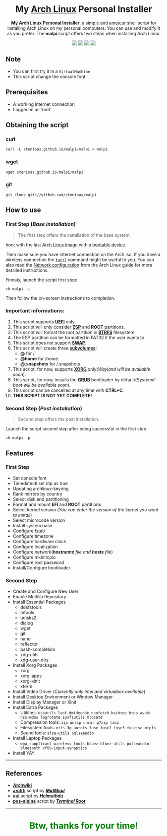 <h1 align="center">
  My <a href=https://www.archlinux.org/>Arch Linux</a> Personal Installer
</h1>
<p align="center"><strong>My Arch Linux Personal Installer</strong>, a simple and amateur shell script for installing Arch Linux on my personal computers. You can use and modify it as you prefer. The <strong>malpi</strong> script offers two steps when installing Arch Linux.</p>

<p align="center">
  <img src="https://img.shields.io/badge/Maintained%3F-Yes-green?style=for-the-badge">
  <img src="https://img.shields.io/github/license/stenioas/malpi?style=for-the-badge">
  <img src="https://img.shields.io/github/issues/stenioas/malpi?color=violet&style=for-the-badge">
  <img src="https://img.shields.io/github/stars/stenioas/malpi?style=for-the-badge">
</p>

## Note
* You can first try it in a `VirtualMachine`
* This script change the console font

## Prerequisites

- A working internet connection
- Logged in as 'root'

## Obtaining the script

### curl
	curl -L stenioas.github.io/malpi/malpi > malpi

### wget
	wget stenioas.github.io/malpi/malpi

### git
	git clone git://github.com/stenioas/malpi

## How to use

### First Step (*Base installation*) ###

> The first step offers the installation of the base system.

boot with the last [Arch Linux image](https://www.archlinux.org/download/) with a [bootable device](https://wiki.archlinux.org/index.php/USB_flash_installation_media).

Then make sure you have Internet connection on the Arch iso. If you have a wireless connection the [`iwctl`](https://wiki.archlinux.org/index.php/Iwd#iwctl) command might be useful to you. You can also read the [Network configuration](https://wiki.archlinux.org/index.php/Network_configuration) from the Arch Linux guide for more detailed instructions.

Finnaly, launch the script first step:

    sh malpi -i

Then follow the on-screen instructions to completion.

### Important informations: ###

1. This script supports [**UEFI**](https://wiki.archlinux.org/index.php/Unified_Extensible_Firmware_Interface) only.
2. This script will only consider [**ESP**](https://wiki.archlinux.org/index.php/EFI_system_partition) and **ROOT** partitions.
3. This script will format the root partition in [**BTRFS**](https://wiki.archlinux.org/index.php/btrfs) filesystem.
4. The ESP partition can be formatted in FAT32 if the user wants to.
5. This script does not support [**SWAP**](https://wiki.archlinux.org/index.php/swap).
6. This script will create three [**subvolumes**](https://wiki.archlinux.org/index.php/btrfs#Subvolumes "subvolumes"):
	- **@** for /
	- **@home** for /home
	- **@.snapshots** for /.snapshots
7. This script, for now, supports [**XORG**](https://wiki.archlinux.org/index.php/Xorg) only(*Wayland will be available soon*).
8. This script, for now, installs the [**GRUB**](https://wiki.archlinux.org/index.php/GRUB) bootloader by default(*Systemd-boot will be available soon*).
9. This script can be cancelled at any time with **CTRL+C**.
10. **THIS SCRIPT IS NOT YET COMPLETE!**

### Second Step (*Post installation*) ###

> Second step offers the post installation.

Launch the script second step after being successful in the first step.

	sh malpi -p

## Features
### First Step
- Set console font
- Timedatectl set ntp as true
- Updating archlinux-keyring
- Rank mirrors by country
- Select disk and partitioning
- Format and mount **EFI** and **ROOT** partitions
- Select kernel version (*You can enter the version of the kernel you want to install*)
- Select microcode version
- Install system base
- Configure fstab
- Configure timezone
- Configure hardware clock
- Configure localization
- Configure network(***hostname** file and **hosts** file*)
- Configure mkinitcpio
- Configure root password
- Install/Configure bootloader

### Second Step
- Create and Configure New User
- Enable Multilib Repository
- Install Essential Packages
	- dosfstools
	- mtools
	- udisks2
	- dialog
	- wget
	- git
	- nano
	- reflector
	- bash-completion
	- xdg-utils
	- xdg-user-dirs
- Install Xorg Packages
	- xorg
	- xorg-apps
	- xorg-xinit
	- xterm
- Install Video Driver (*Currently only intel and virtualbox available*)
- Install Desktop Environment or Window Manager
- Install Display Manager or Xinit
- Install Extra Packages
	- Utilities: `usbutils lsof dmidecode neofetch bashtop htop avahi nss-mdns logrotate sysfsutils mlocate`
	- Compression tools: `zip unzip unrar p7zip lzop`
	- Filesystem tools: `ntfs-3g autofs fuse fuse2 fuse3 fuseiso mtpfs`
	- Sound tools: `alsa-utils pulseaudio`
- Install Laptop Packages
	- `wpa_supplicant wireless_tools bluez bluez-utils pulseaudio-bluetooth xf86-input-synaptics`
- Install YAY
---

## References ##

- [**Archwiki**](https://wiki.archlinux.org/)
- [**archfi**](https://github.com/MatMoul/archfi) script by [***MatMoul***](https://github.com/MatMoul)
- [**aui**](https://github.com/helmuthdu/aui) script by [***Helmuthdu***](https://github.com/helmuthdu)
- [**pos-alpine**](https://terminalroot.com.br/2019/12/alpine-linux-com-awesomewm-nao-recomendado-para-usuarios-nutella.html) script by [***Terminal Root***](https://terminalroot.com.br/)

---
<h1 align="center" style="color:green">Btw, thanks for your time!</h1>